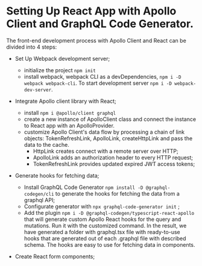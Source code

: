 # Setting Up React App with Apollo Client and GraphQL Code Generator.

The front-end development process with Apollo Client and React can be divided into 4 steps:

- Set Up Webpack development server;

  - initialize the project `npm init`
  - install webpack, webpack CLI as a devDependencies, `npm i -D webpack webpack-cli`. To start development server `npm i -D webpack-dev-server`.

- Integrate Apollo client library with React;

  - install `npm i @apollo/client graphql`
  - create a new instance of ApolloClient class and connect the instance to React app with an ApolloProvider.
  - customize Apollo Client's data flow by processing a chain of link objects: TokenRefreshLink, ApolloLink, createHttpLink and pass the data to the cache.
    - HttpLink creates connect with a remote server over HTTP;
    - ApolloLink adds an authorization header to every HTTP request;
    - TokenRefreshLink provides updated expired JWT access tokens;

- Generate hooks for fetching data;

  - Install GraphQL Code Generator `npm install -D @graphql-codegen/cli` to generate the hooks for fetching the data from a graphql API;
  - Configurate generator with `npx graphql-code-generator init` ;
  - Add the plugin `npm i -D @graphql-codegen/typescript-react-apollo ` that will generate custom Apollo React hooks for the query and mutations. Run it with the customized command.
    In the result, we have generated a folder with graphql.tsx file with ready-to-use hooks that are generated out of each .graphql file with described schema. The hooks are easy to use for fetching data in components.

- Create React form components;
